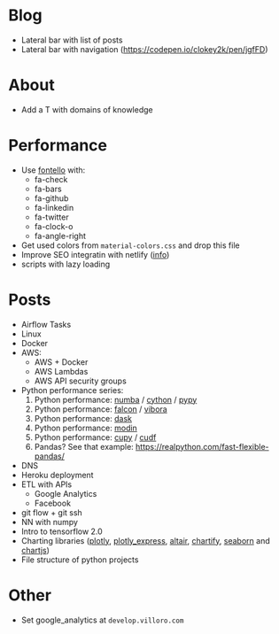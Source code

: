 # Blog
* Lateral bar with list of posts
* Lateral bar with navigation (https://codepen.io/clokey2k/pen/jgfFD)


# About
* Add a T with domains of knowledge


# Performance
* Use [fontello](http://fontello.com/) with:
    * fa-check
    * fa-bars
    * fa-github
    * fa-linkedin
    * fa-twitter
    * fa-clock-o
    * fa-angle-right
* Get used colors from `material-colors.css` and drop this file
* Improve SEO integratin with netlify ([info](https://www.codesections.com/blog/netlify/))
* scripts with lazy loading


# Posts
* Airflow Tasks
* Linux
* Docker
* AWS:
    * AWS + Docker
    * AWS Lambdas
    * AWS API security groups
* Python performance series:
    1. Python performance: [numba](http://numba.pydata.org/) / [cython](https://cython.org/) / [pypy](https://pypy.org/)
    2. Python performance: [falcon](https://falconframework.org/) / [vibora](https://github.com/vibora-io/vibora)
    3. Python performance: [dask](http://docs.dask.org/en/latest/why.html)
    4. Python performance: [modin](https://towardsdatascience.com/get-faster-pandas-with-modin-even-on-your-laptops-b527a2eeda74)
    5. Python performance: [cupy](https://github.com/cupy/cupy) / [cudf](https://github.com/rapidsai/cudf)
    6. Pandas? See that example: https://realpython.com/fast-flexible-pandas/
* DNS
* Heroku deployment
* ETL with APIs
    * Google Analytics
    * Facebook
* git flow + git ssh
* NN with numpy
* Intro to tensorflow 2.0
* Charting libraries ([plotly](https://plot.ly/python/), [plotly_express](https://github.com/plotly/plotly_express/), [altair](https://altair-viz.github.io/), [chartify](https://chartify.io/), [seaborn](https://seaborn.pydata.org/) and [chartjs](https://www.chartjs.org/))
* File structure of python projects


# Other
* Set google_analytics at `develop.villoro.com`
